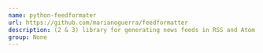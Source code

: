 ```yaml
---
name: python-feedformater
url: https://github.com/marianoguerra/feedformatter
description: (2 & 3) library for generating news feeds in RSS and Atom formats. URL : https://github.com/marianoguerra/feedformatter Groups : None
group: None
---
```

